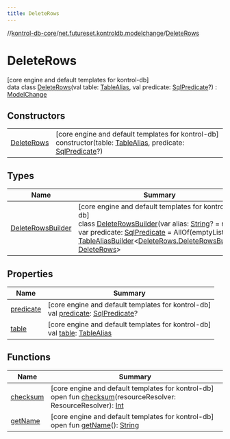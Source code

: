 ```yaml
---
title: DeleteRows
---
```

//[kontrol-db-core](../../../index.html)/[net.futureset.kontroldb.modelchange](../index.html)/[DeleteRows](index.html)



# DeleteRows



[core engine and default templates for kontrol-db]\
data class [DeleteRows](index.html)(val table: [TableAlias](../-table-alias/index.html), val predicate: [SqlPredicate](../-sql-predicate/index.html)?) : [ModelChange](../-model-change/index.html)



## Constructors


| | |
|---|---|
| [DeleteRows](-delete-rows.html) | [core engine and default templates for kontrol-db]<br>constructor(table: [TableAlias](../-table-alias/index.html), predicate: [SqlPredicate](../-sql-predicate/index.html)?) |


## Types


| Name | Summary |
|---|---|
| [DeleteRowsBuilder](-delete-rows-builder/index.html) | [core engine and default templates for kontrol-db]<br>class [DeleteRowsBuilder](-delete-rows-builder/index.html)(var alias: [String](https://kotlinlang.org/api/latest/jvm/stdlib/kotlin/-string/index.html)? = null, var predicate: [SqlPredicate](../-sql-predicate/index.html) = AllOf(emptyList())) : [TableAliasBuilder](../-table-alias-builder/index.html)&lt;[DeleteRows.DeleteRowsBuilder](-delete-rows-builder/index.html), [DeleteRows](index.html)&gt; |


## Properties


| Name | Summary |
|---|---|
| [predicate](predicate.html) | [core engine and default templates for kontrol-db]<br>val [predicate](predicate.html): [SqlPredicate](../-sql-predicate/index.html)? |
| [table](table.html) | [core engine and default templates for kontrol-db]<br>val [table](table.html): [TableAlias](../-table-alias/index.html) |


## Functions


| Name | Summary |
|---|---|
| [checksum](../-model-change/checksum.html) | [core engine and default templates for kontrol-db]<br>open fun [checksum](../-model-change/checksum.html)(resourceResolver: ResourceResolver): [Int](https://kotlinlang.org/api/latest/jvm/stdlib/kotlin/-int/index.html) |
| [getName](../-model-change/get-name.html) | [core engine and default templates for kontrol-db]<br>open fun [getName](../-model-change/get-name.html)(): [String](https://kotlinlang.org/api/latest/jvm/stdlib/kotlin/-string/index.html) |

